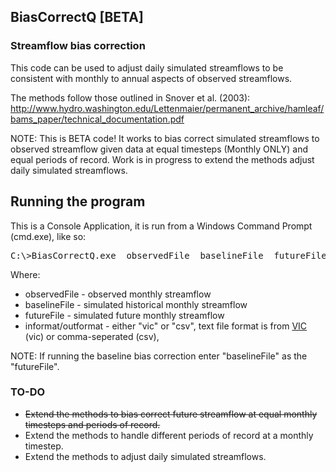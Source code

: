 ## BiasCorrectQ [BETA]
### Streamflow bias correction
This code can be used to adjust daily simulated streamflows to be consistent with monthly to annual aspects of observed streamflows.

The methods follow those outlined in Snover et al. (2003):
http://www.hydro.washington.edu/Lettenmaier/permanent_archive/hamleaf/bams_paper/technical_documentation.pdf

NOTE: This is BETA code! It works to bias correct simulated streamflows to observed streamflow given data at equal timesteps (Monthly ONLY) and equal periods of record. Work is in progress to extend the methods adjust daily simulated streamflows.

## Running the program
This is a Console Application, it is run from a Windows Command Prompt (cmd.exe), like so:

<pre>C:\>BiasCorrectQ.exe  observedFile  baselineFile  futureFile  informat  outformat</pre>

Where:
* observedFile - observed monthly streamflow
* baselineFile - simulated historical monthly streamflow
* futureFile - simulated future monthly streamflow
* informat/outformat - either "vic" or "csv", text file format is from [VIC](http://www.hydro.washington.edu/Lettenmaier/Models/VIC/index.shtml) (vic) or comma-seperated (csv),

NOTE: If running the baseline bias correction enter "baselineFile" as the "futureFile".

### TO-DO
* ~~Extend the methods to bias correct future streamflow at equal monthly timesteps and periods of record.~~
* Extend the methods to handle different periods of record at a monthly timestep.
* Extend the methods to adjust daily simulated streamflows.
